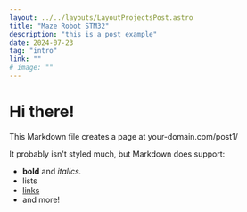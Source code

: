 ```yaml
---
layout: ../../layouts/LayoutProjectsPost.astro
title: "Maze Robot STM32"
description: "this is a post example"
date: 2024-07-23
tag: "intro"
link: ""
# image: ""
---
```


# Hi there!

This Markdown file creates a page at your-domain.com/post1/

It probably isn't styled much, but Markdown does support:

- **bold** and _italics._
- lists
- [links](https://astro.build)
- and more!
